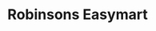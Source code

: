 ---
title: "Robinsons Easymart"
url: /san-pablo/robinsons-easymart-hilario-batralo-street/
shop: Supermarkt
---